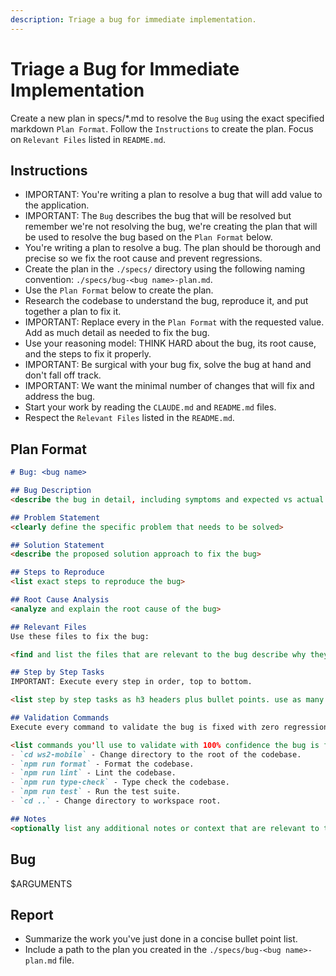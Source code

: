 ```yaml
---
description: Triage a bug for immediate implementation.
---
```


# Triage a Bug for Immediate Implementation

Create a new plan in specs/*.md to resolve the `Bug` using the exact specified markdown `Plan Format`. Follow the `Instructions` to create the plan. Focus on `Relevant Files` listed in `README.md`.

## Instructions

- IMPORTANT: You're writing a plan to resolve a bug that will add value to the application.
- IMPORTANT: The `Bug` describes the bug that will be resolved but remember we're not resolving the bug, we're creating the plan that will be used to resolve the bug based on the `Plan Format` below.
- You're writing a plan to resolve a bug. The plan should be thorough and precise so we fix the root cause and prevent regressions.
- Create the plan in the `./specs/` directory using the following naming convention: `./specs/bug-<bug name>-plan.md`.
- Use the `Plan Format` below to create the plan.
- Research the codebase to understand the bug, reproduce it, and put together a plan to fix it.
- IMPORTANT: Replace every <placeholder> in the `Plan Format` with the requested value. Add as much detail as needed to fix the bug.
- Use your reasoning model: THINK HARD about the bug, its root cause, and the steps to fix it properly.
- IMPORTANT: Be surgical with your bug fix, solve the bug at hand and don't fall off track.
- IMPORTANT: We want the minimal number of changes that will fix and address the bug.
- Start your work by reading the `CLAUDE.md` and `README.md` files.
- Respect the `Relevant Files` listed in the `README.md`.

## Plan Format

```md
# Bug: <bug name>

## Bug Description
<describe the bug in detail, including symptoms and expected vs actual behavior>

## Problem Statement
<clearly define the specific problem that needs to be solved>

## Solution Statement
<describe the proposed solution approach to fix the bug>

## Steps to Reproduce
<list exact steps to reproduce the bug>

## Root Cause Analysis
<analyze and explain the root cause of the bug>

## Relevant Files
Use these files to fix the bug:

<find and list the files that are relevant to the bug describe why they are relevant in bullet points. If there are new files that need to be created to fix the bug, list them in an h3 'New Files' section.>

## Step by Step Tasks
IMPORTANT: Execute every step in order, top to bottom.

<list step by step tasks as h3 headers plus bullet points. use as many h3 headers as needed to fix the bug. Order matters, start with the foundational shared changes required to fix the bug then move on to the specific changes required to fix the bug. Include tests that will validate the bug is fixed with zero regressions. Your last step should be running the `Validation Commands` to validate the bug is fixed with zero regressions.>

## Validation Commands
Execute every command to validate the bug is fixed with zero regressions.

<list commands you'll use to validate with 100% confidence the bug is fixed with zero regressions. every command must execute without errors so be specific about what you want to run to validate the bug is fixed with zero regressions. Don't validate with curl commands.>
- `cd ws2-mobile` - Change directory to the root of the codebase.
- `npm run format` - Format the codebase.
- `npm run lint` - Lint the codebase.
- `npm run type-check` - Type check the codebase.
- `npm run test` - Run the test suite.
- `cd ..` - Change directory to workspace root.

## Notes
<optionally list any additional notes or context that are relevant to the bug that will be helpful to the developer>
```

## Bug
$ARGUMENTS

## Report
- Summarize the work you've just done in a concise bullet point list.
- Include a path to the plan you created in the `./specs/bug-<bug name>-plan.md` file.